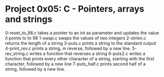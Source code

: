 # Project 0x05:  C - Pointers, arrays and strings
0-reset_to_98.c takes a pointer to an int as parameter and updates the value it points to to 98
1-swap.c swaps the values of two integers
2-strlen.c returns the length of a string
3-puts.c prints a string to the standard output
4-print_rev.c prints a string, in reverse, followed by a new line.
5-rev_string.c writes a function that reverses a string
6-puts2.c writes a function that prints every other character of a string, starting with the first character, followed by a new line
7-puts_half.c prints second half of a string, followed by a new line.
